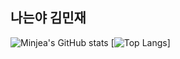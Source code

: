 ## 나는야 김민재

![Minjea's GitHub stats](https://github-readme-stats.vercel.app/api?username=Minjea31&show_icons=true&theme=dark)
[![Top Langs](https://github-readme-stats.vercel.app/api/top-langs/?username=Minjea31&layout=compact)]
<!--
**Minjea31/Minjea31** is a ✨ _special_ ✨ repository because its `README.md` (this file) appears on your GitHub profile.

Here are some ideas to get you started:

- 🔭 I’m currently working on ...
- 🌱 I’m currently learning ...
- 👯 I’m looking to collaborate on ...
- 🤔 I’m looking for help with ...
- 💬 Ask me about ...
- 📫 How to reach me: ...
- 😄 Pronouns: ...
- ⚡ Fun fact: ...
-->

